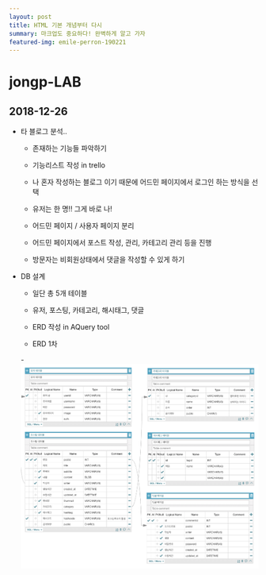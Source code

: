 ```yaml
---
layout: post
title: HTML 기본 개념부터 다시
summary: 마크업도 중요하다! 완벽하게 알고 가자
featured-img: emile-perron-190221
---
```


# jongp-LAB

## 2018-12-26

- 타 블로그 분석..

  - 존재하는 기능들 파악하기

  - 기능리스트 작성 in trello

  - 나 혼자 작성하는 블로그 이기 때문에 어드민 페이지에서 로그인 하는 방식을 선택

  - 유저는 한 명!! 그게 바로 나!

  - 어드민 페이지 / 사용자 페이지 분리

  - 어드민 페이지에서 포스트 작성, 관리, 카테고리 관리 등을 진행

  - 방문자는 비회원상태에서 댓글을 작성할 수 있게 하기

- DB 설계

  - 일단 총 5개 테이블

  - 유저, 포스팅, 카테고리, 해시태그, 댓글

  - ERD 작성 in AQuery tool

  - ERD 1차

  -![image](./assets/img/attach/jongplab/erd1.png)
